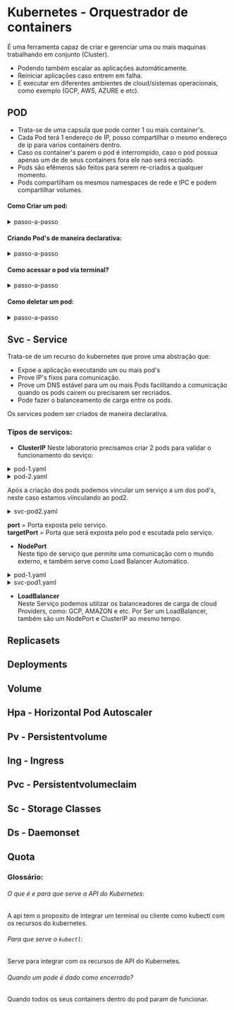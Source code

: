 # Kubernetes - Orquestrador de containers
É uma ferramenta capaz de criar e gerenciar uma ou mais maquinas trabalhando em conjunto (Cluster).  
* Podendo também escalar as aplicações automáticamente.
* Reiniciar aplicações caso entrem em falha.
* E executar em diferentes ambientes de cloud/sistemas operacionais, como exemplo (GCP, AWS, AZURE e etc).

## POD
* Trata-se de uma capsula que pode conter 1 ou mais container's.  
* Cada Pod terá 1 endereço de IP, posso compartilhar o mesmo endereço de ip para varios containers dentro.
* Caso os container's parem o pod é interrompido, caso o pod possua apenas um de de seus containers fora ele nao será recriado. 
* Pods são efêmeros são feitos para serem re-criados a qualquer momento.
* Pods compartilham os mesmos namespaces de rede e IPC e podem compartilhar volumes.

#### Como Criar um pod:
<details>
<summary>passo-a-passo</summary>

1 - Criando o pod
```
kubectl run nginx-pod-name --image=nginx
```
2 - Verificando a criação do POD

**Visualização continua do status do pod**
```
kubectl get pods --watch
```
**Visualização detalhada:**
  ```
kubectl get pods -o wide
```  

3 - Verificando detalhes sobre o pod
```
kubectl describe pod nginx-pod-name
```
4 - Editar um pod
```
kubectl edit pod nginx-pod-name
```
</details>

#### Criando Pod's de maneira declarativa:
<details>
<summary>passo-a-passo</summary>  

  
1 - Crie o arquivo do pod .yaml
````
apiVersion: v1
kind: Pod
metadata:
  name: primeiro-pod-declarativo
spec:
  containers:
    - name: nginx-container
      image: nginx
````

2 - Execute o comando apply para criar o pod de forma declarativa
````
kubectl apply -f .\primeiro-pod.yaml
````
</details>

#### Como acessar o pod via terminal?
<details>
<summary>passo-a-passo</summary> 

````
kubectl exec -it portal-noticias -- bash
````
</details>

#### Como deletar um pod:
<details>
<summary>passo-a-passo</summary> 


````
kubectl delete pod pod-name
kubectl delete -f ./file-name.yaml
````
Após isso podemos usar o comando `getpods` para verificar se o pod ainda existe. 

````
kubectl get pods
````
</details>

## Svc - Service 
Trata-se de um recurso do kubernetes que prove uma abstração que:
* Expoe a aplicação executando um ou mais pod's
* Prove IP's fixos para comunicação.
* Prove um DNS estável para um ou mais Pods facilitando a comunicação quando os pods cairem ou precisarem ser recriados.
* Pode fazer o balanceamento de carga entre os pods.

Os services podem ser criados de maneira declarativa.

### Tipos de serviços:
* **ClusterIP**
Neste laboratorio precisamos criar 2 pods para validar o funcionamento do seviço:

<details>
<summary>pod-1.yaml</summary>

  ````
--- 
apiVersion: v1
kind: Pod
metadata: 
  name: criando-cluster-ip-pod1
spec: 
  containers: 
    - 
      image: "nginx:latest"
      name: criando-cluster-ip-pod1-container
      ports: 
        - 
          containerPort: 80
  ````

</details>

<details>
<summary>pod-2.yaml</summary>

  ````
--- 
apiVersion: v1
kind: Pod
metadata: 
  name: criando-cluster-ip-pod2
  labels:
    app: segundo-pod
spec: 
  containers: 
    - 
      image: "nginx:latest"
      name: criando-cluster-ip-pod2-container
      ports: 
        - 
          containerPort: 80
  ````

</details>

Após a criação dos pods podemos vincular um serviço a um dos pod's, neste caso estamos viinculando ao pod2.

<details>
<summary>svc-pod2.yaml</summary>

  ````
apiVersion: v1
kind: Service
metadata: 
  name: svc-pod2
spec: 
  type: ClusterIP
  selector: 
    app: segundo-pod
  ports: 
    - port: 80
      targetPort: 80
  ````
</details>

**port** = Porta exposta pelo serviço.<br>
**targetPort** = Porta que será exposta pelo pod e escutada pelo serviço.


* **NodePort**  
  Neste tipo de serviço que permite uma comunicação com o mundo externo, e também serve como Load Balancer Automático.
  
<details>
<summary>pod-1.yaml</summary>

  ````
--- 
apiVersion: v1
kind: Pod
metadata: 
  name: criando-cluster-ip-pod1
  labels:
    app: primeiro-pod
spec: 
  containers: 
    - 
      image: "nginx:latest"
      name: criando-cluster-ip-pod1-container
      ports: 
        - 
          containerPort: 80
  ````
</details>

<details>
<summary>svc-pod1.yaml</summary>

  ````
apiVersion: v1
kind: Service
metadata:
  name: svc-pod1
spec:
  type: NodePort
  selector:
    app: primeiro-pod
  ports:
    - port: 80
      targetPort: 80
      nodePort: 30007
  ````
</details>
  
* **LoadBalancer**  
  Neste Serviço podemos utilizar os balanceadores de carga de cloud Providers, como: GCP, AMAZON e etc.
  Por Ser um LoadBalancer, também são um NodePort e ClusterIP ao mesmo tempo.


## Replicasets
## Deployments
## Volume
## Hpa - Horizontal Pod Autoscaler
## Pv - Persistentvolume
## Ing - Ingress
## Pvc - Persistentvolumeclaim
## Sc - Storage Classes 
## Ds - Daemonset
## Quota

### Glossário:
###### O que é e para que serve a API do Kubernetes: 
A api tem o proposito de integrar um terminal ou cliente como kubectl com os recursos do kubernetes.  
###### Para que serve o `kubectl`:
Serve para integrar com os recursos de API do Kubernetes.
###### Quando um pode é dado como encerrado?
Quando todos os seus containers dentro do pod param de funcionar.


